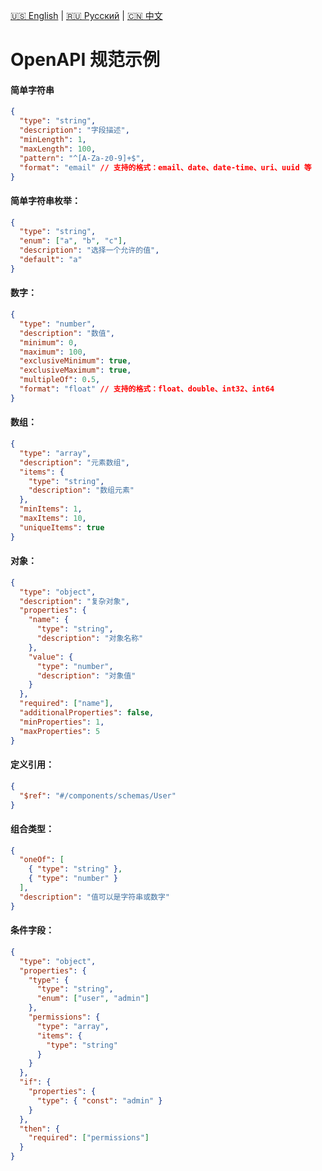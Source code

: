 [🇺🇸 English](./schema-diff.md) | [🇷🇺 Русский](./schema-diff-ru.md)  | [🇨🇳 中文](./schema-diff-zh.md)

# OpenAPI 规范示例

#### 简单字符串
```json
{
  "type": "string",
  "description": "字段描述",
  "minLength": 1,
  "maxLength": 100,
  "pattern": "^[A-Za-z0-9]+$",
  "format": "email" // 支持的格式：email、date、date-time、uri、uuid 等
}
```

#### 简单字符串枚举：
```json
{
  "type": "string",
  "enum": ["a", "b", "c"],
  "description": "选择一个允许的值",
  "default": "a"
}
```

#### 数字：
```json
{
  "type": "number",
  "description": "数值",
  "minimum": 0,
  "maximum": 100,
  "exclusiveMinimum": true,
  "exclusiveMaximum": true,
  "multipleOf": 0.5,
  "format": "float" // 支持的格式：float、double、int32、int64
}
```

#### 数组：
```json
{
  "type": "array",
  "description": "元素数组",
  "items": {
    "type": "string",
    "description": "数组元素"
  },
  "minItems": 1,
  "maxItems": 10,
  "uniqueItems": true
}
```

#### 对象：
```json
{
  "type": "object",
  "description": "复杂对象",
  "properties": {
    "name": {
      "type": "string",
      "description": "对象名称"
    },
    "value": {
      "type": "number",
      "description": "对象值"
    }
  },
  "required": ["name"],
  "additionalProperties": false,
  "minProperties": 1,
  "maxProperties": 5
}
```

#### 定义引用：
```json
{
  "$ref": "#/components/schemas/User"
}
```

#### 组合类型：
```json
{
  "oneOf": [
    { "type": "string" },
    { "type": "number" }
  ],
  "description": "值可以是字符串或数字"
}
```

#### 条件字段：
```json
{
  "type": "object",
  "properties": {
    "type": {
      "type": "string",
      "enum": ["user", "admin"]
    },
    "permissions": {
      "type": "array",
      "items": {
        "type": "string"
      }
    }
  },
  "if": {
    "properties": {
      "type": { "const": "admin" }
    }
  },
  "then": {
    "required": ["permissions"]
  }
}
``` 